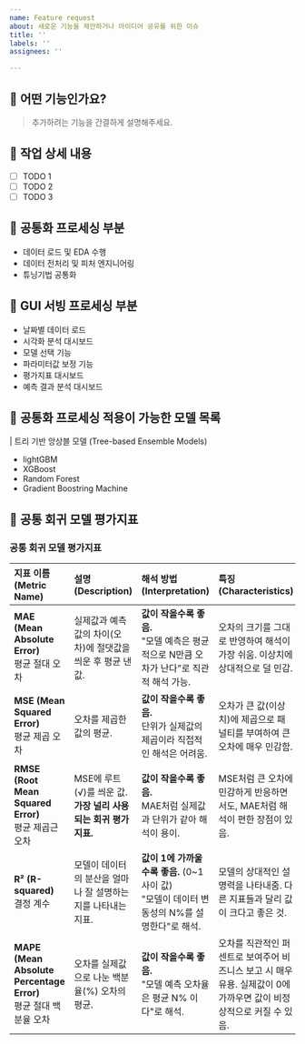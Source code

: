 ```yaml
---
name: Feature request
about: 새로운 기능을 제안하거나 아이디어 공유를 위한 이슈
title: ''
labels: ''
assignees: ''

---
```


## 🌟 어떤 기능인가요?
> 추가하려는 기능을 간결하게 설명해주세요.

## 📝 작업 상세 내용
- [ ] TODO 1
- [ ] TODO 2
- [ ] TODO 3

## 📝 공통화 프로세싱 부분
- 데이터 로드 및 EDA 수행
- 데이터 전처리 및 피처 엔지니어링
- 튜닝기법 공통화

## 📝 GUI 서빙 프로세싱 부분
- 날짜별 데이터 로드
- 시각화 분석 대시보드
- 모델 선택 기능
- 파라미터값 보정 기능
- 평가지표 대시보드
- 예측 결과 분석 대시보드

## 📁 공통화 프로세싱 적용이 가능한 모델 목록
| 트리 기반 앙상블 모델 (Tree-based Ensemble Models)

- lightGBM
- XGBoost
- Random Forest
- Gradient Boostring Machine

## 📁 공통 회귀 모델 평가지표
### 공통 회귀 모델 평가지표

| 지표 이름 (Metric Name) | 설명 (Description) | 해석 방법 (Interpretation) | 특징 (Characteristics) |
| :--- | :--- | :--- | :--- |
| **MAE (Mean Absolute Error)** <br> 평균 절대 오차 | 실제값과 예측값의 차이(오차)에 절댓값을 씌운 후 평균 낸 값. | **값이 작을수록 좋음.** <br> "모델 예측은 평균적으로 N만큼 오차가 난다"로 직관적 해석 가능. | 오차의 크기를 그대로 반영하여 해석이 가장 쉬움. 이상치에 상대적으로 덜 민감. |
| **MSE (Mean Squared Error)** <br> 평균 제곱 오차 | 오차를 제곱한 값의 평균. | **값이 작을수록 좋음.** <br> 단위가 실제값의 제곱이라 직접적인 해석은 어려움. | 오차가 큰 값(이상치)에 제곱으로 패널티를 부여하여 큰 오차에 매우 민감함. |
| **RMSE (Root Mean Squared Error)** <br> 평균 제곱근 오차 | MSE에 루트(√)를 씌운 값. **가장 널리 사용되는 회귀 평가지표.** | **값이 작을수록 좋음.** <br> MAE처럼 실제값과 단위가 같아 해석이 용이. | MSE처럼 큰 오차에 민감하게 반응하면서도, MAE처럼 해석이 편한 장점이 있음. |
| **R² (R-squared)** <br> 결정 계수 | 모델이 데이터의 분산을 얼마나 잘 설명하는지를 나타내는 지표. | **값이 1에 가까울수록 좋음.** (0~1 사이 값) <br> "모델이 데이터 변동성의 N%를 설명한다"로 해석. | 모델의 상대적인 설명력을 나타내줌. 다른 지표들과 달리 값이 크다고 좋은 것. |
| **MAPE (Mean Absolute Percentage Error)** <br> 평균 절대 백분율 오차 | 오차를 실제값으로 나눈 백분율(%) 오차의 평균. | **값이 작을수록 좋음.** <br> "모델 예측 오차율은 평균 N% 이다"로 해석. | 오차를 직관적인 퍼센트로 보여주어 비즈니스 보고 시 매우 유용. 실제값이 0에 가까우면 값이 비정상적으로 커질 수 있음. |
